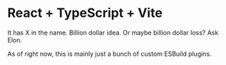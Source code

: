 # React + TypeScript + Vite
It has X in the name. Billion dollar idea. Or maybe billion dollar loss? Ask Elon.

As of right now, this is mainly just a bunch of custom ESBuild plugins.
